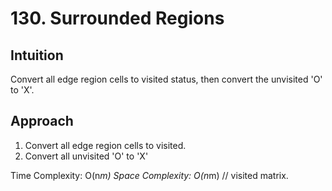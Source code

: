# 130. Surrounded Regions

## Intuition
Convert all edge region cells to visited status, then convert the unvisited 'O' to 'X'.

## Approach
1. Convert all edge region cells to visited.
2. Convert all unvisited 'O' to 'X'

Time Complexity: O(n*m)
Space Complexity: O(n*m) // visited matrix.